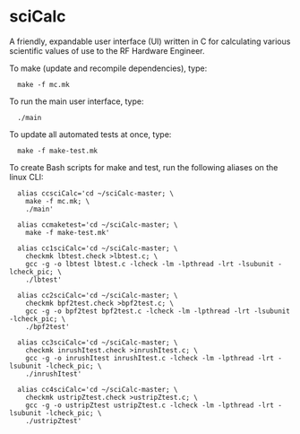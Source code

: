 # sciCalc
A friendly, expandable user interface (UI) written in C for calculating various scientific values of use to the RF Hardware Engineer.

To make (update and recompile dependencies), type:

      make -f mc.mk

To run the main user interface, type:

      ./main
      
To update all automated tests at once, type: 

      make -f make-test.mk

To create Bash scripts for make and test, run the following aliases on the linux CLI:

      alias ccsciCalc='cd ~/sciCalc-master; \
		make -f mc.mk; \
 		./main'
		
      alias ccmaketest='cd ~/sciCalc-master; \
		make -f make-test.mk'

      alias cc1sciCalc='cd ~/sciCalc-master; \
		checkmk lbtest.check >lbtest.c; \
		gcc -g -o lbtest lbtest.c -lcheck -lm -lpthread -lrt -lsubunit -lcheck_pic; \
		./lbtest'

      alias cc2sciCalc='cd ~/sciCalc-master; \
		checkmk bpf2test.check >bpf2test.c; \
		gcc -g -o bpf2test bpf2test.c -lcheck -lm -lpthread -lrt -lsubunit -lcheck_pic; \
		./bpf2test'

      alias cc3sciCalc='cd ~/sciCalc-master; \
		checkmk inrushItest.check >inrushItest.c; \
		gcc -g -o inrushItest inrushItest.c -lcheck -lm -lpthread -lrt -lsubunit -lcheck_pic; \
		./inrushItest'

      alias cc4sciCalc='cd ~/sciCalc-master; \
		checkmk ustripZtest.check >ustripZtest.c; \
		gcc -g -o ustripZtest ustripZtest.c -lcheck -lm -lpthread -lrt -lsubunit -lcheck_pic; \
		./ustripZtest'

